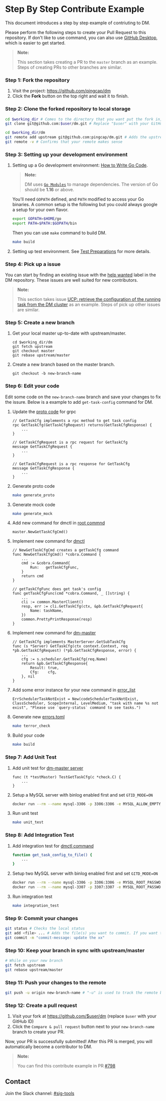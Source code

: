 # Step By Step Contribute Example

This document introduces a step by step example of contriuting to DM.

Please perform the following steps to create your Pull Request to this repository. If don't like to use command, you can also use [GitHub Desktop](https://desktop.github.com/), which is easier to get started.

> **Note:**
>
> This section takes creating a PR to the `master` branch as an example. Steps of creating PRs to other branches are similar.

### Step 1: Fork the repository

1. Visit the project: <https://github.com/pingcap/dm>
2. Click the **Fork** button on the top right and wait it to finish.

### Step 2: Clone the forked repository to local storage

```sh
cd $working_dir # Comes to the directory that you want put the fork in, for example, "cd ~/code"
git clone git@github.com:$user/dm.git # Replace "$user" with your GitHub ID

cd $working_dir/dm
git remote add upstream git@github.com:pingcap/dm.git # Adds the upstream repo
git remote -v # Confirms that your remote makes sense
```

### Step 3: Setting up your development environment

1. Setting up a Go development environment: [How to Write Go Code](http://golang.org/doc/code.html).

    > **Note:**
    >
    > DM uses [`Go Modules`](https://github.com/golang/go/wiki/Modules) to manage dependencies. The version of Go should be **1.16** or above.

    You'll need `GOPATH` defined, and `PATH` modified to access your Go binaries. A
    common setup is the following but you could always google a setup for your own
    flavor.

    ```sh
    export GOPATH=$HOME/go
    export PATH=$PATH:$GOPATH/bin
    ```

    Then you can use `make` command to build DM.

    ```sh
    make build
    ```

2. Setting up test environment. See [Test Preparations](tests/README.md#Preparations) for more details.

### Step 4: Pick up a issue

You can start by finding an existing issue with the
[help wanted](https://github.com/pingcap/dm/labels/help%20wanted)
label in the DM repository. These issues are well suited for new contributors.

> **Note:**
>
> This section takes issue [UCP: retrieve the configuration of the running task from the DM cluster](https://github.com/pingcap/dm/issues/182) as an example. Steps of pick up other issues are similar.

### Step 5: Create a new branch

1. Get your local master up-to-date with upstream/master.

    ```
    cd $working_dir/dm
    git fetch upstream
    git checkout master
    git rebase upstream/master
    ```

2. Create a new branch based on the master branch.

    ```
    git checkout -b new-branch-name
    ```

### Step 6: Edit your code

Edit some code on the `new-branch-name` branch and save your changes to fix the issure. Below is a example to add `get-task-config` command for DM.

1. Update the [proto code](dm/proto/dmmaster.proto) for grpc

    ```
    // GetTaskCfg implements a rpc method to get task config
    rpc GetTaskCfg(GetTaskCfgRequest) returns(GetTaskCfgResponse) {
        ...
    }
    
    // GetTaskCfgRequest is a rpc request for GetTaskCfg
    message GetTaskCfgRequest {
        ...
    }
    
    // GetTaskCfgRequest is a rpc response for GetTaskCfg
    message GetTaskCfgResponse {
        ...
    } 
    ```

2. Generate proto code

    ```sh
    make generate_proto
    ```

3. Generate mock code

    ```sh
    make generate_mock
    ```

4. Add new command for dmctl in [root commnd](dm/ctl/ctl.go)

    ```
    master.NewGetTaskCfgCmd()
    ```

5. Implement new command for [dmctl](dm/ctl/master/get_task_config.go)

    ```golang
    // NewGetTaskCfgCmd creates a getTaskCfg command
    func NewGetTaskCfgCmd() *cobra.Command {
        ...
        cmd := &cobra.Command{
    		Run:   getTaskCfgFunc,
        }
        return cmd
    }

    // getTaskCfgFunc does get task's config
    func getTaskCfgFunc(cmd *cobra.Command, _ []string) {
        ...
        cli := common.MasterClient()
        resp, err := cli.GetTaskCfg(ctx, &pb.GetTaskCfgRequest{
    		Name: taskName,
        })
        common.PrettyPrintResponse(resp)
    }
    ```

6. Implement new command for [dm-master](dm/master/server.go)

    ```golang
    // GetTaskCfg implements MasterServer.GetSubTaskCfg
    func (s *Server) GetTaskCfg(ctx context.Context, req *pb.GetTaskCfgRequest) (*pb.GetTaskCfgResponse, error) {
        ...
    	cfg := s.scheduler.GetTaskCfg(req.Name)
    	return &pb.GetTaskCfgResponse{
    		Result: true,
    		Cfg:    cfg,
    	}, nil
    }
    ```

7. Add some error instance for your new command in [error_list](pkg/terror/error_list.go)

    ```golang
	ErrSchedulerTaskNotExist = New(codeSchedulerTaskNotExist, ClassScheduler, ScopeInternal, LevelMedium, "task with name %s not exist", "Please use `query-status` command to see tasks.")
    ```

8. Generate new [errors.toml](errors.toml)

    ```sh
    make terror_check
    ```

9. Build your code

    ```sh
    make build
    ```

### Step 7: Add Unit Test

1. Add unit test for [dm-master server](dm/master/server_test.go)

    ```golang
    func (t *testMaster) TestGetTaskCfg(c *check.C) {
        ...
    }
    ```

2. Setup a MySQL server with binlog enabled first and set `GTID_MODE=ON`

    ```sh
    docker run --rm --name mysql-3306 -p 3306:3306 -e MYSQL_ALLOW_EMPTY_PASSWORD=true mysql:5.7.22 --log-bin=mysql-bin --port=3306 --bind-address=0.0.0.0 --binlog-format=ROW --server-id=1 --gtid_mode=ON --enforce-gtid-consistency=true > mysql.3306.log 2>&1 &
    ```

3. Run unit test

    ```sh
    make unit_test
    ```

### Step 8: Add Integration Test

1. Add integration test for [dmctl command](tests/dmctl_basic/check_list/get_task_config.sh)

    ```sh
    function get_task_config_to_file() {
        ...
    }
    ```

2. Setup two MySQL server with binlog enabled first and set `GITD_MODE=ON`

    ```sh
    docker run --rm --name mysql-3306 -p 3306:3306 -e MYSQL_ROOT_PASSWORD=123456 mysql:5.7.22 --log-bin=mysql-bin --port=3306 --bind-address=0.0.0.0 --binlog-format=ROW --server-id=1 --gtid_mode=ON --enforce-gtid-consistency=true > mysql.3306.log 2>&1 &
    docker run --rm --name mysql-3307 -p 3307:3307 -e MYSQL_ROOT_PASSWORD=123456 mysql:5.7.22 --log-bin=mysql-bin --port=3307 --bind-address=0.0.0.0 --binlog-format=ROW --server-id=1 --gtid_mode=ON --enforce-gtid-consistency=true > mysql.3307.log 2>&1 &
    ```

3. Run integration test

    ```sh
    make integration_test
    ```

### Step 9: Commit your changes

```sh
git status # Checks the local status
git add <file> ... # Adds the file(s) you want to commit. If you want to commit all changes, you can directly use `git add .`
git commit -m "commit-message: update the xx"
```

### Step 10: Keep your branch in sync with upstream/master

```sh
# While on your new branch
git fetch upstream
git rebase upstream/master
```

### Step 11: Push your changes to the remote

```sh
git push -u origin new-branch-name # "-u" is used to track the remote branch from origin
```

### Step 12: Create a pull request

1. Visit your fork at <https://github.com/$user/dm> (replace `$user` with your GitHub ID)
2. Click the `Compare & pull request` button next to your `new-branch-name` branch to create your PR.

Now, your PR is successfully submitted! After this PR is merged, you will automatically become a contributor to DM.

> **Note:**
>
> You can find this contribute example in PR [#798](https://github.com/pingcap/dm/pull/798)

## Contact

Join the Slack channel: [#sig-tools](https://tidbcommunity.slack.com/archives/C013HGZMBAR)
